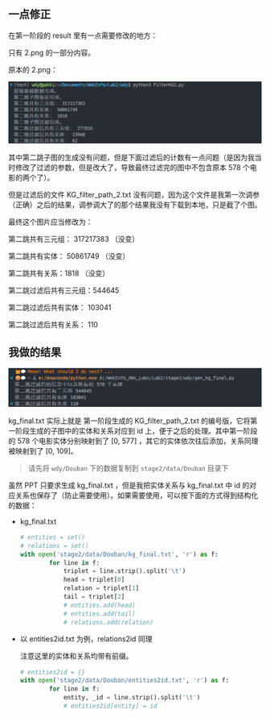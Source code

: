 ## 一点修正

在第一阶段的 result 里有一点需要修改的地方：

只有 2.png 的一部分内容。

原本的 2.png：

![](assets/2.png)

其中第二跳子图的生成没有问题，但是下面过滤后的计数有一点问题（是因为我当时修改了过滤的参数，但是改大了，导致最终过滤完的图中不包含原本 578 个电影的两个了）。

但是过滤后的文件 KG_filter_path_2.txt 没有问题，因为这个文件是我第一次调参（正确）之后的结果，调参调大了的那个结果我没有下载到本地，只是截了个图。

最终这个图片应当修改为：

第二跳共有三元组： 317217383 （没变）

第二跳共有实体： 50861749 （没变）

第二跳共有关系：1818 （没变）

第二跳过滤后共有三元组：544645

第二跳过滤后共有实体： 103041

第二跳过滤后共有关系： 110

## 我做的结果

![](assets/1.png)

kg_final.txt 实际上就是 第一阶段生成的 KG_filter_path_2.txt 的编号版，它将第一阶段生成的子图中的实体和关系对应到 id 上，便于之后的处理。其中第一阶段的 578 个电影实体分别映射到了 [0, 577] ，其它的实体依次往后添加，关系同理被映射到了 [0, 109]。

> 请先将 `wdy/Douban` 下的数据复制到 `stage2/data/Douban` 目录下

虽然 PPT 只要求生成 kg_final.txt ，但是我把实体关系与 kg_final.txt 中 id 的对应关系也保存了（防止需要使用）。如果需要使用，可以按下面的方式得到结构化的数据：

- kg_final.txt

  ```python
  # entities = set()
  # relations = set()
  with open('stage2/data/Douban/kg_final.txt', 'r') as f:
          for line in f:
              triplet = line.strip().split('\t')
              head = triplet[0]
              relation = triplet[1]
              tail = triplet[2]
              # entities.add(head)
              # entities.add(tail)
              # relations.add(relation)
  ```

- 以 entities2id.txt 为例，relations2id 同理

  注意这里的实体和关系均带有前缀。

  ```python
  # entities2id = {}
  with open('stage2/data/Douban/entities2id.txt', 'r') as f:
          for line in f:
              entity, _id = line.strip().split('\t')
              # entities2id[entity] = id
  ```

  